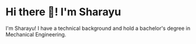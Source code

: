 # Hi there 👋! I'm Sharayu

I'm Sharayu! I have a technical background and hold a bachelor's degree in Mechanical Engineering. 


